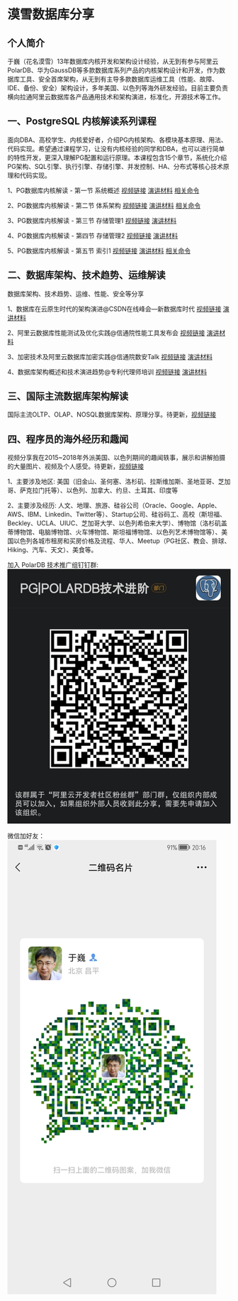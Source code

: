# 漠雪数据库分享

## 个人简介

于巍（花名漠雪）13年数据库内核开发和架构设计经验，从无到有参与阿里云PolarDB、华为GaussDB等多款数据库系列产品的内核架构设计和开发，作为数据库工具、安全首席架构，从无到有主导多款数据库运维工具（性能、故障、IDE、备份、安全）架构设计，多年美国、以色列等海外研发经验。目前主要负责横向拉通阿里云数据库各产品通用技术和架构演进，标准化，开源技术等工作。


## 一、PostgreSQL 内核解读系列课程

面向DBA、高校学生、内核爱好者，介绍PG内核架构、各模块基本原理、用法、代码实现。希望通过课程学习，让没有内核经验的同学和DBA，也可以进行简单的特性开发，更深入理解PG配置和运行原理。本课程包含15个章节，系统化介绍PG架构、SQL引擎、执行引擎、存储引擎、并发控制、HA、分布式等核心技术原理和代码实现。

1、PG数据库内核解读 - 第一节 系统概述 
[视频链接](https://www.bilibili.com/video/BV1gV4y147D7?spm_id_from=333.999.0.0&vd_source=70bd93807a27926fda1db56ec32ef895) 
[演讲材料](https://github.com/moxuedb/blog/blob/main/PostgresKernel/Chapter-01/PG%E6%95%B0%E6%8D%AE%E5%BA%93%E5%86%85%E6%A0%B8%E8%A7%A3%E8%AF%BB-1.%E7%B3%BB%E7%BB%9F%E6%A6%82%E8%BF%B0.pdf) 
[相关命令](https://github.com/moxuedb/blog/blob/main/PostgresKernel/Chapter-01/PG%E6%95%B0%E6%8D%AE%E5%BA%93%E5%86%85%E6%A0%B8%E8%A7%A3%E8%AF%BB-1.%E7%B3%BB%E7%BB%9F%E6%A6%82%E8%BF%B0%E7%9B%B8%E5%85%B3%E5%91%BD%E4%BB%A4.txt)

2、PG数据库内核解读 - 第二节 体系架构 [视频链接](https://www.bilibili.com/video/BV1VV4y1s7i7?spm_id_from=333.999.0.0&vd_source=70bd93807a27926fda1db56ec32ef895) [演讲材料](https://github.com/moxuedb/blog/blob/main/PostgresKernel/Chapter-02/PG%E6%95%B0%E6%8D%AE%E5%BA%93%E5%86%85%E6%A0%B8%E8%A7%A3%E8%AF%BB-2.%E4%BD%93%E7%B3%BB%E6%9E%B6%E6%9E%84.pdf) [相关命令](https://github.com/moxuedb/blog/blob/main/PostgresKernel/Chapter-02/PG%E6%95%B0%E6%8D%AE%E5%BA%93%E5%86%85%E6%A0%B8%E8%A7%A3%E8%AF%BB-2.%E4%BD%93%E7%B3%BB%E6%9E%B6%E6%9E%84%E7%9B%B8%E5%85%B3%E5%91%BD%E4%BB%A4.txt)

3、PG数据库内核解读 - 第三节 存储管理1 [视频链接](https://www.bilibili.com/video/BV12B4y167Wa?spm_id_from=333.999.0.0&vd_source=70bd93807a27926fda1db56ec32ef895) [演讲材料](https://github.com/moxuedb/blog/blob/main/PostgresKernel/Chapter-03/PG%E6%95%B0%E6%8D%AE%E5%BA%93%E5%86%85%E6%A0%B8%E8%A7%A3%E8%AF%BB-3.%E5%AD%98%E5%82%A8%E7%AE%A1%E7%90%861.pdf)

4、PG数据库内核解读 - 第四节 存储管理2 [视频链接](https://www.bilibili.com/video/BV11T411w788?spm_id_from=333.999.0.0&vd_source=70bd93807a27926fda1db56ec32ef895) [演讲材料](https://github.com/moxuedb/blog/blob/main/PostgresKernel/Chapter-04/PG%E6%95%B0%E6%8D%AE%E5%BA%93%E5%86%85%E6%A0%B8%E8%A7%A3%E8%AF%BB-4.%E5%AD%98%E5%82%A8%E7%AE%A1%E7%90%862.pdf)

5、PG数据库内核解读 - 第五节 索引1 [视频链接]() [演讲材料]() [相关命令]()


## 二、数据库架构、技术趋势、运维解读

数据库架构、技术趋势、运维、性能、安全等分享

1、数据库在云原生时代的架构演进@CSDN在线峰会—新数据库时代 [视频链接](https://www.bilibili.com/video/BV1qB4y1B75W?spm_id_from=333.999.0.0) [演讲材料](https://github.com/moxuedb/blog/blob/main/DatabaseArchitect/%E6%95%B0%E6%8D%AE%E5%BA%93%E5%9C%A8%E4%BA%91%E5%8E%9F%E7%94%9F%E6%97%B6%E4%BB%A3%E7%9A%84%E6%9E%B6%E6%9E%84%E6%BC%94%E8%BF%9Bv2-CSDN%E7%BA%BF%E4%B8%8A%E5%B3%B0%E4%BC%9A.pdf)

2、阿里云数据库性能测试及优化实践@信通院性能工具发布会 [视频链接](https://www.bilibili.com/video/BV1Ed4y1o7SE?spm_id_from=333.999.0.0&vd_source=70bd93807a27926fda1db56ec32ef895) [演讲材料](https://github.com/moxuedb/blog/blob/main/DatabaseArchitect/%E9%98%BF%E9%87%8C%E4%BA%91%E6%95%B0%E6%8D%AE%E5%BA%93%E6%80%A7%E8%83%BD%E6%B5%8B%E8%AF%95%E5%8F%8A%E4%BC%98%E5%8C%96%E5%AE%9E%E8%B7%B5-%E4%BF%A1%E9%80%9A%E9%99%A2%E6%80%A7%E8%83%BD%E5%B7%A5%E5%85%B7%E5%8F%91%E5%B8%83%E4%BC%9A.pdf)

3、加密技术及阿里云数据库加密实践@信通院数安Talk  [视频链接](https://applykaz7gv6223.h5.xiaoeknow.com/v2/course/alive/l_627a25c0e4b0812e179790c2?app_id=appLyKaz7gV6223&pro_id=&type=2&available=true&share_user_id=u_5f26cd4df201e_oWQ1sj3xSF&share_type=5&scene=%E5%88%86%E4%BA%AB&is_redirect=1&share_scene=1&entry=2&entry_type=2002) [演讲材料](https://github.com/moxuedb/blog/blob/main/DatabaseArchitect/%E6%95%B0%E6%8D%AE%E5%BA%93%E5%8A%A0%E5%AF%86%E6%8A%80%E6%9C%AF%E5%8F%8A%E9%98%BF%E9%87%8C%E4%BA%91%E6%95%B0%E6%8D%AE%E5%BA%93%E5%AE%9E%E8%B7%B5-%E4%BF%A1%E9%80%9A%E9%99%A2%E6%95%B0%E5%AE%89Talk.pdf)

4、数据库架构概述和技术演进趋势@专利代理师培训 [视频链接](https://www.bilibili.com/video/BV1jP411j7mp?spm_id_from=333.999.0.0&vd_source=70bd93807a27926fda1db56ec32ef895) [演讲材料](https://github.com/moxuedb/blog/blob/main/DatabaseArchitect/%E6%95%B0%E6%8D%AE%E5%BA%93%E6%9E%B6%E6%9E%84%E6%A6%82%E8%BF%B0%E5%92%8C%E6%8A%80%E6%9C%AF%E6%BC%94%E8%BF%9B%E8%B6%8B%E5%8A%BF-%E4%B8%93%E5%88%A9%E4%BB%A3%E7%90%86%E5%B8%88%E5%9F%B9%E8%AE%AD.pdf)


## 三、国际主流数据库架构解读

国际主流OLTP、OLAP、NOSQL数据库架构、原理分享。待更新，[视频链接](https://space.bilibili.com/471917871)


## 四、程序员的海外经历和趣闻

视频分享我在2015~2018年外派美国、以色列期间的趣闻轶事，展示和讲解拍摄的大量图片、视频及个人感受。待更新，[视频链接](https://space.bilibili.com/471917871)

1、主要涉及地区: 美国（旧金山、圣何塞、洛杉矶、拉斯维加斯、圣地亚哥、芝加哥、萨克拉门托等）、以色列、加拿大、约旦、土耳其、印度等

2、主要涉及经历: 人文、地理、旅游、硅谷公司（Oracle、Google、Apple、AWS、IBM、Linkedin、Twitter等）、Startup公司、硅谷码工、高校（斯坦福、Beckley、UCLA、UIUC、芝加哥大学、以色列希伯来大学）、博物馆（洛杉矶盖蒂博物馆、电脑博物馆、火车博物馆、斯坦福博物馆、以色列艺术博物馆等）、美国以色列各城市租房和买房价格及流程、华人、Meetup（PG社区、教会、排球、Hiking、汽车、天文）、美食等。



加入 PolarDB 技术推广组钉钉群:
![polardb_group](https://github.com/moxuedb/blog/blob/main/polardb_group.png)

微信加好友：
![漠雪的微信](https://github.com/moxuedb/blog/blob/main/moxue_wechat.png) 

